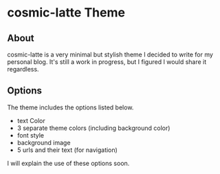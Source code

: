 # cosmic-latte Theme #

## About ##
cosmic-latte is a very minimal but stylish theme I decided to write for my personal blog.
It's still a work in progress, but I figured I would share it regardless.

## Options ##
The theme includes the options listed below.
* text Color
* 3 separate theme colors (including background color)
* font style
* background image
* 5 urls and their text (for navigation)

I will explain the use of these options soon.